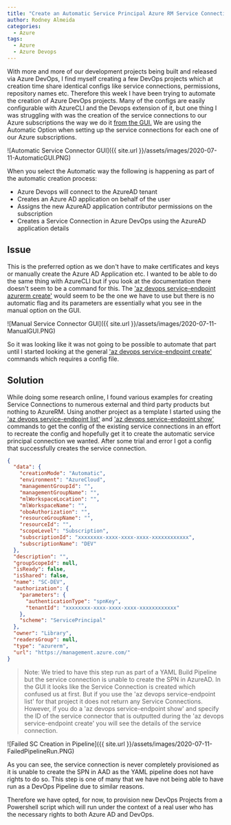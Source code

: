 ```yaml
---
title: "Create an Automatic Service Principal Azure RM Service Connections in Azure DevOps via Azure CLI"
author: Rodney Almeida
categories:
  - Azure
tags:
  - Azure
  - Azure Devops
---
```


With more and more of our development projects being built and released via Azure DevOps, I find myself creating a few DevOps projects which at creation time share identical configs like service connections, permissions, repository names etc. Therefore this week I have been trying to automate the creation of Azure DevOps projects. Many of the configs are easily configurable with AzureCLI and the Devops extension of it, but one thing I was struggling with was the creation of the service connections to our Azure subscriptions the way we do it [from the GUI.](https://docs.microsoft.com/en-us/azure/devops/pipelines/library/connect-to-azure?view=azure-devops#create-an-azure-resource-manager-service-connection-using-automated-security) We are using the Automatic Option when setting up the service connections for each one of our Azure subscriptions.

![Automatic Service Connector GUI]({{ site.url }}/assets/images/2020-07-11-AutomaticGUI.PNG)

When you select the Automatic way the following is happening as part of the automatic creation process:

- Azure Devops will connect to the AzureAD tenant
- Creates an Azure AD application on behalf of the user
- Assigns the new AzureAD application contributor permissions on the subscription
- Creates a Service Connection in Azure DevOps using the AzureAD application details

## Issue

This is the preferred option as we don't have to make certificates and keys or manually create the Azure AD Application etc. I wanted to be able to do the same thing with AzureCLI but if you look at the documentation there doesn't seem to be a command for this. The ['az devops service-endpoint azurerm create'](https://docs.microsoft.com/en-us/cli/azure/ext/azure-devops/devops/service-endpoint/azurerm?view=azure-cli-latest#ext-azure-devops-az-devops-service-endpoint-azurerm-create) would seem to be the one we have to use but there is no automatic flag and its parameters are essentially what you see in the manual option on the GUI.

![Manual Service Connector GUI]({{ site.url }}/assets/images/2020-07-11-ManualGUI.PNG)

So it was looking like it was not going to be possible to automate that part until I started looking at the general ['az devops service-endpoint create'](https://docs.microsoft.com/en-us/cli/azure/ext/azure-devops/devops/service-endpoint?view=azure-cli-latest#ext-azure-devops-az-devops-service-endpoint-create) commands which requires a config file.

## Solution

While doing some research online, I found various examples for creating Service Connections to numerous external and third party products but nothing to AzureRM. Using another project as a template I started using the ['az devops service-endpoint list'](https://docs.microsoft.com/en-us/cli/azure/ext/azure-devops/devops/service-endpoint?view=azure-cli-latest#ext-azure-devops-az-devops-service-endpoint-list) and ['az devops service-endpoint show'](https://docs.microsoft.com/en-us/cli/azure/ext/azure-devops/devops/service-endpoint?view=azure-cli-latest#ext-azure-devops-az-devops-service-endpoint-show) commands to get the config of the existing service connections in an effort to recreate the config and hopefully get it to create the automatic service principal connection we wanted. After some trial and error I got a config that successfully creates the service connection.

```json
{
  "data": {
    "creationMode": "Automatic",
    "environment": "AzureCloud",
    "managementGroupId": "",
    "managementGroupName": "",
    "mlWorkspaceLocation": "",
    "mlWorkspaceName": "",
    "oboAuthorization": "",
    "resourceGroupName": "",
    "resourceId": "",
    "scopeLevel": "Subscription",
    "subscriptionId": "xxxxxxxx-xxxx-xxxx-xxxx-xxxxxxxxxxxx",
    "subscriptionName": "DEV"
  },
  "description": "",
  "groupScopeId": null,
  "isReady": false,
  "isShared": false,
  "name": "SC-DEV",
  "authorization": {
    "parameters": {
      "authenticationType": "spnKey",
      "tenantId": "xxxxxxxx-xxxx-xxxx-xxxx-xxxxxxxxxxxx"
    },
    "scheme": "ServicePrincipal"
  },
  "owner": "Library",
  "readersGroup": null,
  "type": "azurerm",
  "url": "https://management.azure.com/"
}
```

> Note: We tried to have this step run as part of a YAML Build Pipeline but the service connection is unable to create the SPN in AzureAD. In the GUI it looks like the Service Connection is created which confused us at first. But if you use the 'az devops service-endpoint list' for that project it does not return any Service Connections. However, if you do a 'az devops service-endpoint show' and specify the ID of the service connector that is outputted during the 'az devops service-endpoint create' you will see the details of the service connection.

![Failed SC Creation in Pipeline]({{ site.url }}/assets/images/2020-07-11-FailedPipelineRun.PNG)

As you can see, the service connection is never completely provisioned as it is unable to create the SPN in AAD as the YAML pipeline does not have rights to do so. This step is one of many that we have not being able to have run as a DevOps Pipeline due to similar reasons.

Therefore we have opted, for now, to provision new DevOps Projects from a Powershell script which will run under the context of a real user who has the necessary rights to both Azure AD and DevOps.
